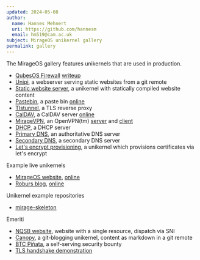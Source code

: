 ```yaml
---
updated: 2024-05-08
author:
  name: Hannes Mehnert
  uri: https://github.com/hannesm
  email: hm519@cam.ac.uk
subject: MirageOS unikernel gallery
permalink: gallery
---
```


The MirageOS gallery features unikernels that are used in production.

- [QubesOS Firewall](https://github.com/mirage/qubes-mirage-firewall) [writeup](http://roscidus.com/blog/blog/2016/01/01/a-unikernel-firewall-for-qubesos/)
- [Unipi](https://github.com/robur-coop/unipi), a webserver serving static websites from a git remote
- [Static website server](https://github.com/mirage/mirage-skeleton/tree/main/applications/static_website_tls), a unikernel with statically compiled website content
- [Pastebin](https://github.com/dinosaure/pasteur), a paste bin [online](https://paste.osau.re/)
- [Tlstunnel](https://github.com/robur-coop/tlstunnel), a TLS reverse proxy
- [CalDAV](https://github.com/robur-coop/caldav/tree/main/mirage), a CalDAV server [online](https://calendar.robur.coop)
- [MirageVPN](https://github.com/robur-coop/miragevpn), an OpenVPN(tm) [server](https://github.com/robur-coop/miragevpn/tree/main/mirage-server) and [client](https://github.com/robur-coop/miragevpn/tree/main/mirage-nat)
- [DHCP](https://github.com/mirage/mirage-skeleton/tree/main/applications/dhcp), a DHCP server
- [Primary DNS](https://github.com/robur-coop/dns-primary-git), an authoritative DNS server
- [Secondary DNS](https://github.com/robur-coop/dns-secondary), a secondary DNS server
- [Let's encrypt provisioning](https://github.com/robur-coop/dns-letsencrypt-secondary), a unikernel which provisions certificates via let's encrypt

Example live unikernels
- [MirageOS website](https://github.com/mirage/mirage-www), [online](/)
- [Roburs blog](https://git.robur.coop/robur/blog.robur.coop), [online](https://blog.robur.coop)

Unikernel example repositories
- [mirage-skeleton](https://github.com/mirage/mirage-skeleton)

Emeriti
- [NQSB website](https://github.com/mirleft/nqsb.io), website with a single resource, dispatch via SNI
- [Canopy](https://github.com/Engil/Canopy), a git-blogging unikernel, content as markdown in a git remote
- [BTC Piñata](https://github.com/mirleft/btc-pinata), a self-serving security bounty
- [TLS handshake demonstration](https://github.com/mirleft/tls-demo-server)
